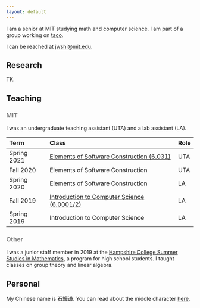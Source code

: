 ```yaml
---
layout: default
---
```


I am a senior at MIT studying math and computer science. I am part of a group working on [taco](http://tensor-compiler.org/).

I can be reached at <jwshi@mit.edu>. 

## Research

TK.

## Teaching

### <span style="color:gray">MIT</span>

I was an undergraduate teaching assistant (UTA) and a lab assistant (LA).

| Term | Class | Role |
|:---|:--- |:---|
| Spring 2021 | [Elements of Software Construction (6.031)](https://web.mit.edu/6.031) | UTA | 
| Fall 2020   | Elements of Software Construction | UTA | 
| Spring 2020 | Elements of Software Construction | LA  | 
| Fall 2019   | [Introduction to Computer Science (6.0001/2)](https://sicp-s1.mit.edu/) | LA | 
| Spring 2019 | Introduction to Computer Science | LA |

### <span style="color:gray">Other</span>

I was a junior staff member in 2019 at the [Hampshire College Summer Studies in Mathematics](https://hcssim.org/), a program for high school students. I taught classes on group theory and linear algebra.

## Personal

My Chinese name is 石韡谦. You can read about the middle character [here](https://baike.baidu.com/item/%E9%9F%A1). 
